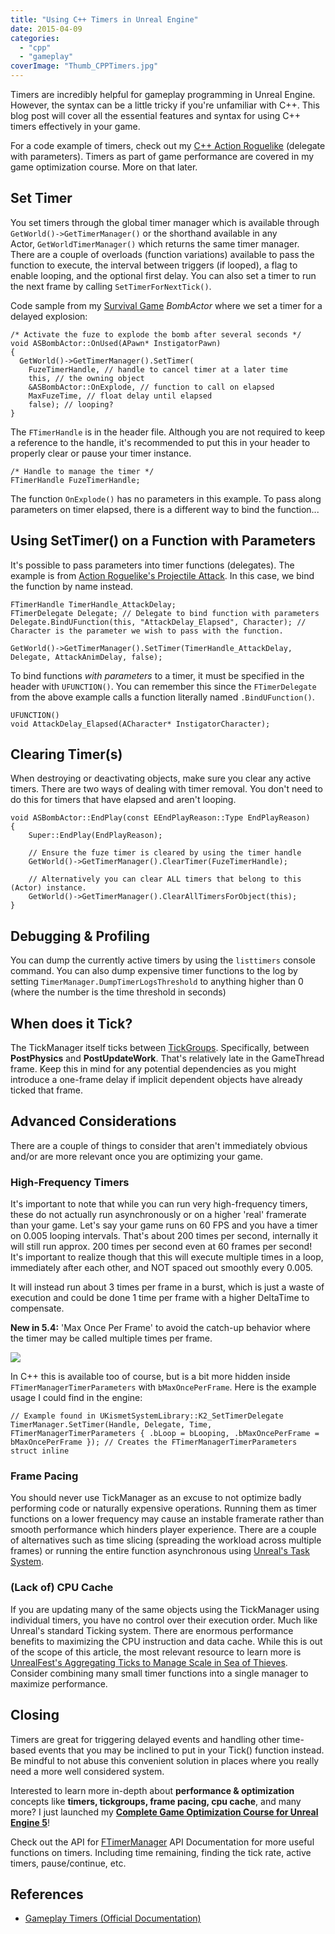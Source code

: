```yaml
---
title: "Using C++ Timers in Unreal Engine"
date: 2015-04-09
categories: 
  - "cpp"
  - "gameplay"
coverImage: "Thumb_CPPTimers.jpg"
---
```


Timers are incredibly helpful for gameplay programming in Unreal Engine. However, the syntax can be a little tricky if you're unfamiliar with C++. This blog post will cover all the essential features and syntax for using C++ timers effectively in your game.

For a code example of timers, check out my [C++ Action Roguelike](https://github.com/tomlooman/ActionRoguelike/blob/master/Source/ActionRoguelike/Private/SAction_ProjectileAttack.cpp) (delegate with parameters). Timers as part of game performance are covered in my game optimization course. More on that later.

## Set Timer

You set timers through the global timer manager which is available through `GetWorld()->GetTimerManager()` or the shorthand available in any Actor, `GetWorldTimerManager()` which returns the same timer manager. There are a couple of overloads (function variations) available to pass the function to execute, the interval between triggers (if looped), a flag to enable looping, and the optional first delay. You can also set a timer to run the next frame by calling `SetTimerForNextTick()`.

Code sample from my [Survival Game](https://github.com/tomlooman/EpicSurvivalGame/blob/master/SurvivalGame/Source/SurvivalGame/Private/Items/SBombActor.cpp) _BombActor_ where we set a timer for a delayed explosion:

```
/* Activate the fuze to explode the bomb after several seconds */
void ASBombActor::OnUsed(APawn* InstigatorPawn)
{
  GetWorld()->GetTimerManager().SetTimer(
    FuzeTimerHandle, // handle to cancel timer at a later time
    this, // the owning object
    &ASBombActor::OnExplode, // function to call on elapsed
    MaxFuzeTime, // float delay until elapsed
    false); // looping?
}
```

The `FTimerHandle` is in the header file. Although you are not required to keep a reference to the handle, it's recommended to put this in your header to properly clear or pause your timer instance.

```
/* Handle to manage the timer */
FTimerHandle FuzeTimerHandle;
```

The function `OnExplode()` has no parameters in this example. To pass along parameters on timer elapsed, there is a different way to bind the function...

## Using SetTimer() on a Function with Parameters

It's possible to pass parameters into timer functions (delegates). The example is from [Action Roguelike's Projectile Attack](https://github.com/tomlooman/ActionRoguelike/blob/master/Source/ActionRoguelike/Private/SAction_ProjectileAttack.cpp). In this case, we bind the function by name instead.

```
FTimerHandle TimerHandle_AttackDelay;
FTimerDelegate Delegate; // Delegate to bind function with parameters
Delegate.BindUFunction(this, "AttackDelay_Elapsed", Character); // Character is the parameter we wish to pass with the function.

GetWorld()->GetTimerManager().SetTimer(TimerHandle_AttackDelay, Delegate, AttackAnimDelay, false);
```

To bind functions _with parameters_ to a timer, it must be specified in the header with `UFUNCTION()`. You can remember this since the `FTimerDelegate` from the above example calls a function literally named `.BindUFunction()`.

```
UFUNCTION()
void AttackDelay_Elapsed(ACharacter* InstigatorCharacter);
```

## Clearing Timer(s)

When destroying or deactivating objects, make sure you clear any active timers. There are two ways of dealing with timer removal. You don't need to do this for timers that have elapsed and aren't looping.

```
void ASBombActor::EndPlay(const EEndPlayReason::Type EndPlayReason)
{
	Super::EndPlay(EndPlayReason);

	// Ensure the fuze timer is cleared by using the timer handle
	GetWorld()->GetTimerManager().ClearTimer(FuzeTimerHandle);

	// Alternatively you can clear ALL timers that belong to this (Actor) instance.
	GetWorld()->GetTimerManager().ClearAllTimersForObject(this);
}
```

## Debugging & Profiling

You can dump the currently active timers by using the `listtimers` console command. You can also dump expensive timer functions to the log by setting `TimerManager.DumpTimerLogsThreshold` to anything higher than 0 (where the number is the time threshold in seconds)

## When does it Tick?

The TickManager itself ticks between [TickGroups](https://docs.unrealengine.com/en-US/actor-ticking-in-unreal-engine/#tickgroups). Specifically, between **PostPhysics** and **PostUpdateWork**. That's relatively late in the GameThread frame. Keep this in mind for any potential dependencies as you might introduce a one-frame delay if implicit dependent objects have already ticked that frame.

## Advanced Considerations

There are a couple of things to consider that aren't immediately obvious and/or are more relevant once you are optimizing your game.

### High-Frequency Timers

It's important to note that while you can run very high-frequency timers, these do not actually run asynchronously or on a higher 'real' framerate than your game. Let's say your game runs on 60 FPS and you have a timer on 0.005 looping intervals. That's about 200 times per second, internally it will still run approx. 200 times per second even at 60 frames per second! It's important to realize though that this will execute multiple times in a loop, immediately after each other, and NOT spaced out smoothly every 0.005.

It will instead run about 3 times per frame in a burst, which is just a waste of execution and could be done 1 time per frame with a higher DeltaTime to compensate.

**New in 5.4:** 'Max Once Per Frame' to avoid the catch-up behavior where the timer may be called multiple times per frame.

![](images/GNDq-lMXIAAckpr.png)

In C++ this is available too of course, but is a bit more hidden inside `FTimerManagerTimerParameters` with `bMaxOncePerFrame`. Here is the example usage I could find in the engine:

```
// Example found in UKismetSystemLibrary::K2_SetTimerDelegate
TimerManager.SetTimer(Handle, Delegate, Time, 
FTimerManagerTimerParameters { .bLoop = bLooping, .bMaxOncePerFrame = bMaxOncePerFrame }); // Creates the FTimerManagerTimerParameters struct inline
```

### Frame Pacing

You should never use TickManager as an excuse to not optimize badly performing code or naturally expensive operations. Running them as timer functions on a lower frequency may cause an instable framerate rather than smooth performance which hinders player experience. There are a couple of alternatives such as time slicing (spreading the workload across multiple frames) or running the entire function asynchronous using [Unreal's Task System](https://docs.unrealengine.com/en-US/tasks-systems-in-unreal-engine/).

### (Lack of) CPU Cache

If you are updating many of the same objects using the TickManager using individual timers, you have no control over their execution order. Much like Unreal's standard Ticking system. There are enormous performance benefits to maximizing the CPU instruction and data cache. While this is out of the scope of this article, the most relevant resource to learn more is [UnrealFest's Aggregating Ticks to Manage Scale in Sea of Thieves](https://www.youtube.com/watch?v=CBP5bpwkO54). Consider combining many small timer functions into a single manager to maximize performance.

## Closing

Timers are great for triggering delayed events and handling other time-based events that you may be inclined to put in your Tick() function instead. Be mindful to not abuse this convenient solution in places where you really need a more well considered system.

Interested to learn more in-depth about **performance & optimization** concepts like **timers, tickgroups, frame pacing, cpu cache**, and many more? I just launched my [**Complete Game Optimization Course for Unreal Engine 5**](https://courses.tomlooman.com/p/unrealperformance)!

Check out the API for [FTimerManager](https://docs.unrealengine.com/latest/INT/API/Runtime/Engine/FTimerManager/index.html) API Documentation for more useful functions on timers. Including time remaining, finding the tick rate, active timers, pause/continue, etc.

## References

- [Gameplay Timers (Official Documentation)](https://docs.unrealengine.com/4.27/en-US/ProgrammingAndScripting/ProgrammingWithCPP/UnrealArchitecture/Timers/)
